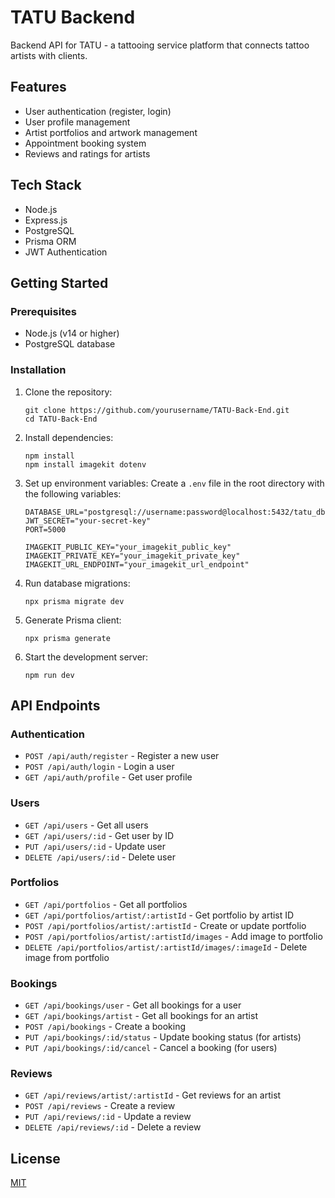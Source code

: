 # TATU Backend

Backend API for TATU - a tattooing service platform that connects tattoo artists with clients.

## Features

- User authentication (register, login)
- User profile management
- Artist portfolios and artwork management
- Appointment booking system
- Reviews and ratings for artists

## Tech Stack

- Node.js
- Express.js
- PostgreSQL
- Prisma ORM
- JWT Authentication

## Getting Started

### Prerequisites

- Node.js (v14 or higher)
- PostgreSQL database

### Installation

1. Clone the repository:
   ```
   git clone https://github.com/yourusername/TATU-Back-End.git
   cd TATU-Back-End
   ```

2. Install dependencies:
   ```
   npm install
   npm install imagekit dotenv
   ```

3. Set up environment variables:
   Create a `.env` file in the root directory with the following variables:
   ```
   DATABASE_URL="postgresql://username:password@localhost:5432/tatu_db"
   JWT_SECRET="your-secret-key"
   PORT=5000

   IMAGEKIT_PUBLIC_KEY="your_imagekit_public_key"
   IMAGEKIT_PRIVATE_KEY="your_imagekit_private_key"
   IMAGEKIT_URL_ENDPOINT="your_imagekit_url_endpoint"
   ```
   
4. Run database migrations:
   ```
   npx prisma migrate dev
   ```

5. Generate Prisma client:
   ```
   npx prisma generate
   ```

6. Start the development server:
   ```
   npm run dev
   ```

## API Endpoints

### Authentication
- `POST /api/auth/register` - Register a new user
- `POST /api/auth/login` - Login a user
- `GET /api/auth/profile` - Get user profile

### Users
- `GET /api/users` - Get all users
- `GET /api/users/:id` - Get user by ID
- `PUT /api/users/:id` - Update user
- `DELETE /api/users/:id` - Delete user

### Portfolios
- `GET /api/portfolios` - Get all portfolios
- `GET /api/portfolios/artist/:artistId` - Get portfolio by artist ID
- `POST /api/portfolios/artist/:artistId` - Create or update portfolio
- `POST /api/portfolios/artist/:artistId/images` - Add image to portfolio
- `DELETE /api/portfolios/artist/:artistId/images/:imageId` - Delete image from portfolio

### Bookings
- `GET /api/bookings/user` - Get all bookings for a user
- `GET /api/bookings/artist` - Get all bookings for an artist
- `POST /api/bookings` - Create a booking
- `PUT /api/bookings/:id/status` - Update booking status (for artists)
- `PUT /api/bookings/:id/cancel` - Cancel a booking (for users)

### Reviews
- `GET /api/reviews/artist/:artistId` - Get reviews for an artist
- `POST /api/reviews` - Create a review
- `PUT /api/reviews/:id` - Update a review
- `DELETE /api/reviews/:id` - Delete a review

## License

[MIT](LICENSE)